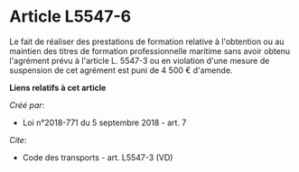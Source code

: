 # Article L5547-6

Le fait de réaliser des prestations de formation relative à l'obtention ou au maintien des titres de formation
professionnelle maritime sans avoir obtenu l'agrément prévu à l'article L. 5547-3 ou en violation d'une mesure de suspension
de cet agrément est puni de 4 500 € d'amende.

**Liens relatifs à cet article**

_Créé par_:

  - Loi n°2018-771 du 5 septembre 2018 - art. 7

_Cite_:

  - Code des transports - art. L5547-3 (VD)
